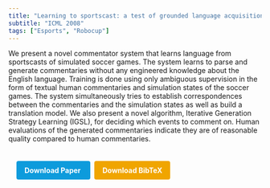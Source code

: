 ```yaml
---
title: "Learning to sportscast: a test of grounded language acquisition"
subtitle: "ICML 2008"
tags: ["Esports", "Robocup"]
---
```


We present a novel commentator system that learns language from sportscasts of simulated soccer games. The system learns to parse and generate commentaries without any engineered knowledge about the English language. Training is done using only ambiguous supervision in the form of textual human commentaries and simulation states of the soccer games. The system simultaneously tries to establish correspondences between the commentaries and the simulation states as well as build a translation model. We also present a novel algorithm, Iterative Generation Strategy Learning (IGSL), for deciding which events to comment on. Human evaluations of the generated commentaries indicate they are of reasonable quality compared to human commentaries.


<div style="margin-top: 1rem; padding: 1rem; display: inline-block;">

  <a href="https://api.semanticscholar.org/CorpusID:2488088" target="_blank" style="background-color: #0d9bdc; color: white; padding: 10px 16px; margin-right: 8px; text-decoration: none; border-radius: 4px; font-weight: bold;">
    Download Paper
  </a>

  <a href="../bib/learning-to-sportscast-a-test-of-grounded-language-acquisition.bib" download style="background-color: #f0a500; color: white; padding: 10px 16px; text-decoration: none; border-radius: 4px; font-weight: bold;">
    Download BibTeX
  </a>

</div>
